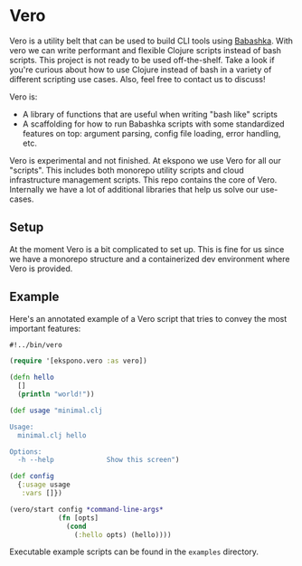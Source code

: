 # Vero

Vero is a utility belt that can be used to build CLI tools using [Babashka](https://github.com/babashka/babashka). With vero we can write performant and flexible Clojure scripts instead of bash scripts. This project is not ready to be used off-the-shelf. Take a look if you're curious about how to use Clojure instead of bash in a variety of different scripting use cases. Also, feel free to contact us to discuss!

Vero is: 

* A library of functions that are useful when writing "bash like" scripts 
* A scaffolding for how to run Babashka scripts with some standardized features on top: argument parsing, config file loading, error handling, etc.

Vero is experimental and not finished. At ekspono we use Vero for all our "scripts". This includes both monorepo utility scripts and cloud infrastructure management scripts. This repo contains the core of Vero. Internally we have a lot of additional libraries that help us solve our use-cases.

## Setup

At the moment Vero is a bit complicated to set up. This is fine for us since we have a monorepo structure and a containerized dev environment where Vero is provided.

## Example

Here's an annotated example of a Vero script that tries to convey the most important features:

```Clojure
#!../bin/vero

(require '[ekspono.vero :as vero])

(defn hello
  []
  (println "world!"))

(def usage "minimal.clj

Usage:
  minimal.clj hello

Options:
  -h --help             Show this screen")

(def config
  {:usage usage
   :vars []})

(vero/start config *command-line-args*
            (fn [opts]
              (cond
                (:hello opts) (hello))))

```

Executable example scripts can be found in the `examples` directory.
